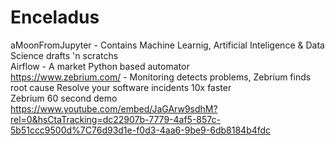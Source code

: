 # Enceladus
aMoonFromJupyter - Contains Machine Learnig, Artificial Inteligence & Data Science drafts 'n scratchs<br>
Airflow - A market Python based automator<br>
https://www.zebrium.com/ - Monitoring detects problems, Zebrium finds root cause Resolve your software incidents 10x faster<br>
Zebrium 60 second demo<br>
https://www.youtube.com/embed/JaGArw9sdhM?rel=0&hsCtaTracking=dc22907b-7779-4af5-857c-5b51ccc9500d%7C76d93d1e-f0d3-4aa6-9be9-6db8184b4fdc
